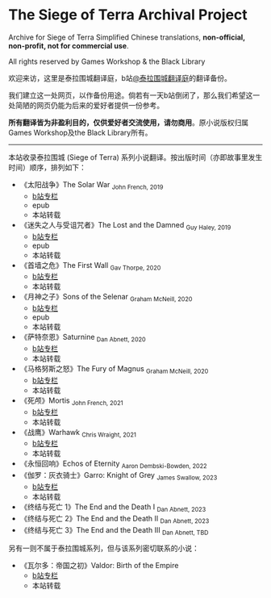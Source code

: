 # The Siege of Terra Archival Project
Archive for Siege of Terra Simplified Chinese translations, **non-official, non-profit, not for commercial use**.

All rights reserved by Games Workshop & the Black Library

欢迎来访，这里是泰拉围城翻译庭，b站[@泰拉围城翻译庭](https://space.bilibili.com/450614692)的翻译备份。

我们建立这一处网页，以作备份用途。倘若有一天b站倒闭了，那么我们希望这一处简陋的网页仍能为后来的爱好者提供一份参考。

**所有翻译皆为非盈利目的，仅供爱好者交流使用，请勿商用**。原小说版权归属Games Workshop及the Black Library所有。

---

本站收录泰拉围城 \(Siege of Terra\) 系列小说翻译。按出版时间（亦即故事里发生时间）顺序，排列如下：

- 《太阳战争》The Solar War <sub>John French, 2019</sub>
    - [b站专栏](https://www.bilibili.com/read/readlist/rl128437)
    - epub
    - 本站转载
- 《迷失之人与受诅咒者》The Lost and the Damned <sub>Guy Haley, 2019</sub>
    - [b站专栏](https://www.bilibili.com/read/readlist/rl148429)
    - epub
    - 本站转载
- 《首墙之危》The First Wall <sub>Gav Thorpe, 2020</sub>
    - [b站专栏](https://www.bilibili.com/read/readlist/rl294986)
    - 本站转载
- 《月神之子》Sons of the Selenar <sub>Graham McNeill, 2020</sub>
    - [b站专栏](https://www.bilibili.com/read/cv6278497/)
    - epub
    - 本站转载
- 《萨特奈恩》Saturnine <sub>Dan Abnett, 2020</sub>
    - [b站专栏](https://www.bilibili.com/read/readlist/rl499081)
    - 本站转载
- 《马格努斯之怒》The Fury of Magnus <sub>Graham McNeill, 2020</sub>
    - [b站专栏](https://www.bilibili.com/read/cv11447209/)
    - 本站转载
- 《死颅》Mortis <sub>John French, 2021</sub>
    - [b站专栏](https://www.bilibili.com/read/readlist/rl653427)
    - 本站转载
- 《战鹰》Warhawk <sub>Chris Wraight, 2021</sub>
    - [b站专栏](https://www.bilibili.com/read/readlist/rl740234)
    - 本站转载
- 《永恒回响》Echos of Eternity <sub>Aaron Dembski-Bowden, 2022</sub>
- 《伽罗：灰衣骑士》Garro: Knight of Grey <sub>James Swallow, 2023</sub>
    - [b站专栏](https://www.bilibili.com/read/cv24255527)
    - 本站转载
- 《终结与死亡 1》The End and the Death I <sub>Dan Abnett, 2023</sub>
- 《终结与死亡 2》The End and the Death II <sub>Dan Abnett, 2023</sub>
- 《终结与死亡 3》The End and the Death III <sub>Dan Abnett, TBD</sub>

另有一则不属于泰拉围城系列，但与该系列密切联系的小说：
- 《瓦尔多：帝国之初》Valdor: Birth of the Empire
    - [b站专栏](https://www.bilibili.com/read/readlist/rl386426)
    - 本站转载
